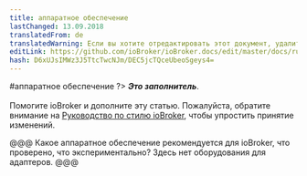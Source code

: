 ```yaml
---
title: аппаратное обеспечение
lastChanged: 13.09.2018
translatedFrom: de
translatedWarning: Если вы хотите отредактировать этот документ, удалите поле «translationFrom», в противном случае этот документ будет снова автоматически переведен
editLink: https://github.com/ioBroker/ioBroker.docs/edit/master/docs/ru/install/hardware.md
hash: D6xUJsIMWz3J5TtcTwcNJm/DEC5jcTQceUbeoSgeys4=
---
```

#аппаратное обеспечение
?> ***Это заполнитель***.<br><br> Помогите ioBroker и дополните эту статью. Пожалуйста, обратите внимание на [Руководство по стилю ioBroker](https://www.iobroker.net/#de/documentation/community/styleguidedoc.md), чтобы упростить принятие изменений.

@@@ Какое аппаратное обеспечение рекомендуется для ioBroker, что проверено, что экспериментально? Здесь нет оборудования для адаптеров. @@@